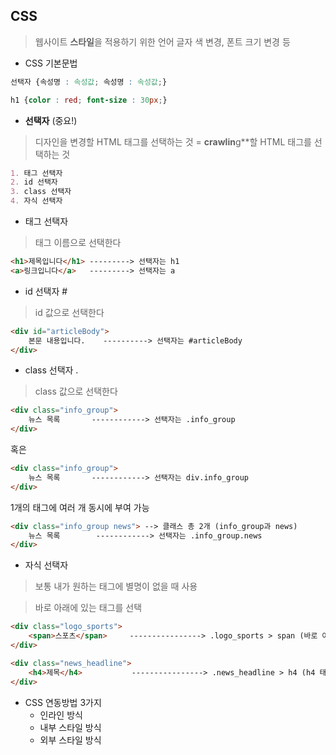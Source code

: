 ## CSS
> 웹사이트 **스타일**을 적용하기 위한 언어
> 글자 색 변경, 폰트 크기 변경 등

- CSS 기본문법
```css
선택자 {속성명 : 속성값; 속성명 : 속성값;}
```
```css
h1 {color : red; font-size : 30px;}
```

- **선택자** (중요!)
> 디자인을 변경할 HTML 태그를 선택하는 것
> = **crawlin**g**할 HTML 태그를 선택하는 것
```markdown
1. 태그 선택자
2. id 선택자
3. class 선택자
4. 자식 선택자
```

- 태그 선택자
> 태그 이름으로 선택한다
```html
<h1>제목입니다</h1> ---------> 선택자는 h1
<a>링크입니다</a>   ---------> 선택자는 a
```

- id 선택자     #
> id 값으로 선택한다

```html
<div id="articleBody">
    본문 내용입니다.    ----------> 선택자는 #articleBody
</div>
```

- class 선택자      .
> class 값으로 선택한다

```html
<div class="info_group">
    뉴스 목록       ------------> 선택자는 .info_group
</div>
```
혹은
```html
<div class="info_group">
    뉴스 목록       ------------> 선택자는 div.info_group
</div>
```
1개의 태그에 여러 개 동시에 부여 가능
```html
<div class="info_group news"> --> 클래스 총 2개 (info_group과 news)
    뉴스 목록        ------------> 선택자는 .info_group.news
</div>
```

- 자식 선택자
> 보통 내가 원하는 태그에 별명이 없을 때 사용

> 바로 아래에 있는 태그를 선택

```html
<div class="logo_sports">
    <span>스포츠</span>     ----------------> .logo_sports > span (바로 아래에 span 태그를 찾는 것)
</div>

<div class="news_headline">
    <h4>제목</h4>           ----------------> .news_headline > h4 (h4 태그를 찾는 것)
</div>
```

- CSS 연동방법 3가지
  - 인라인 방식
  - 내부 스타일 방식
  - 외부 스타일 방식

